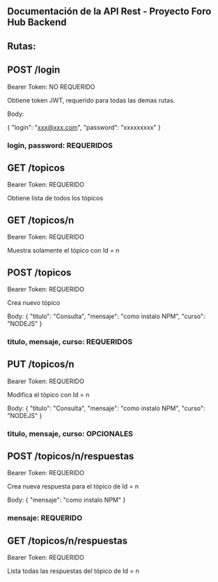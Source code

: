 <h2>Documentación de la API Rest - Proyecto Foro Hub Backend</h2>

<h2>Rutas:</h2>

<h2>POST /login</h2>
Bearer Token: NO REQUERIDO

Obtiene token JWT, requerido para todas las demas rutas.

Body:

{
	"login": "xxx@xxx.com",
	"password": "xxxxxxxxx"
}

<h3>login, password: REQUERIDOS</h3>


<h2>GET /topicos</h2>
Bearer Token: REQUERIDO

Obtiene lista de todos los tópicos


<h2>GET /topicos/n</h2>
Bearer Token: REQUERIDO

Muestra solamente el tópico con Id = n


<h2>POST /topicos</h2>
Bearer Token: REQUERIDO

Crea nuevo tópico

Body:
{
	"titulo": "Consulta",
	"mensaje": "como instalo NPM",
	"curso": "NODEJS"
	}

<h3>titulo, mensaje, curso: REQUERIDOS</h3> 


<h2>PUT /topicos/n</h2>
Bearer Token: REQUERIDO

Modifica el tópico con Id = n

Body:
{
	"titulo": "Consulta",
	"mensaje": "como instalo NPM",
	"curso": "NODEJS"
	}

<h3>titulo, mensaje, curso: OPCIONALES</h3>

<h2>POST /topicos/n/respuestas</h2>
Bearer Token: REQUERIDO

Crea nueva respuesta para el tópico de Id = n

Body:
{
	"mensaje": "como instalo NPM"
	}

<h3>mensaje: REQUERIDO</h3>


<h2>GET /topicos/n/respuestas</h2>
Bearer Token: REQUERIDO

Lista todas las respuestas del tópico de Id = n
